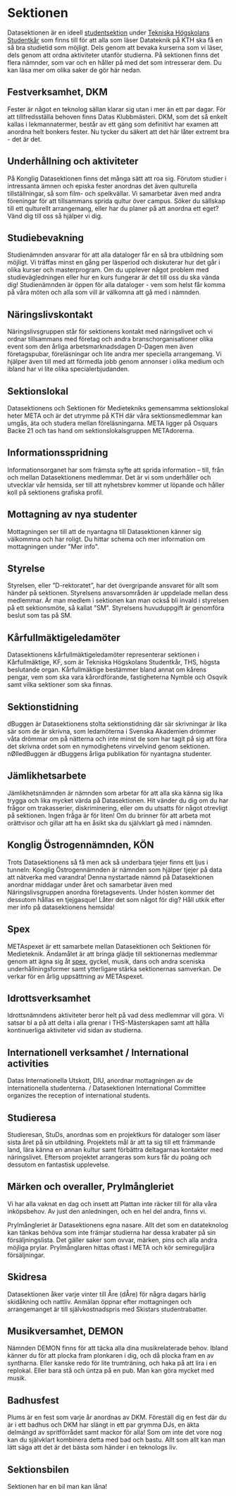 Sektionen
=========

Datasektionen är en ideell
[studentsektion](http://sv.wikipedia.org/wiki/Studentsektion) under
[Tekniska Högskolans Studentkår](http://ths.kth.se) som finns till för
att alla som läser Datateknik på KTH ska få en så bra studietid som
möjligt. Dels genom att bevaka kurserna som vi läser, dels genom att
ordna aktiviteter utanför studierna. På sektionen finns det flera
nämnder, som var och en håller på med det som intresserar dem. Du kan
läsa mer om olika saker de gör här nedan.

Festverksamhet, DKM
-------------------

Fester är något en teknolog sällan klarar sig utan i mer än ett par
dagar. För att tillfredsställa behoven finns Datas Klubbmästeri. DKM,
som det så enkelt kallas i lekmannatermer, består av ett gäng som
definitivt har examen att anordna helt bonkers fester. Nu tycker du
säkert att det här låter extremt bra - det är det.

Underhållning och aktiviteter
-----------------------------

På Konglig Datasektionen finns det många sätt att roa sig. Förutom
studier i intressanta ämnen och episka fester anordnas det även
qulturella tillställningar, så som film- och spelkvällar. Vi samarbetar
även med andra föreningar för att tillsammans sprida qultur över campus.
Söker du sällskap till ett qulturellt arrangemang, eller har du planer
på att anordna ett eget? Vänd dig till oss så hjälper vi dig.

Studiebevakning
---------------

Studienämnden ansvarar för att alla dataloger får en så bra utbildning
som möjligt. Vi träffas minst en gång per läsperiod och diskuterar hur
det går i olika kurser och masterprogram. Om du upplever något problem
med studievägledningen eller hur en kurs fungerar är det till oss du ska
vända dig! Studienämnden är öppen för alla dataloger - vem som helst får
komma på våra möten och alla som vill är välkomna att gå med i nämnden.

Näringslivskontakt
------------------

Näringslivsgruppen står för sektionens kontakt med näringslivet och vi
ordnar tillsammans med företag och andra branschorganisationer olika
event som den årliga arbetsmarknadsdagen D-Dagen men även företagspubar,
föreläsningar och lite andra mer speciella arrangemang. Vi hjälper även
till med att förmedla jobb genom annonser i olika medium och ibland har
vi lite olika specialerbjudanden.

Sektionslokal
-------------

Datasektionens och Sektionen för Medietekniks gemensamma sektionslokal
heter META och är det utrymme på KTH där våra sektionsmedlemmar kan
umgås, äta och studera mellan föreläsningarna. META ligger på Osquars
Backe 21 och tas hand om sektionslokalsgruppen METAdorerna.

Informationsspridning
---------------------

Informationsorganet har som främsta syfte att sprida information – till,
från och mellan Datasektionens medlemmar. Det är vi som underhåller och
utvecklar vår hemsida, ser till att nyhetsbrev kommer ut löpande och
håller koll på sektionens grafiska profil.

Mottagning av nya studenter
---------------------------

Mottagningen ser till att de nyantagna till Datasektionen känner sig
välkommna och har roligt. Du hittar schema och mer information om
mottagningen under "Mer info".

Styrelse
--------

Styrelsen, eller ”D-rektoratet”, har det övergripande ansvaret för allt
som händer på sektionen. Styrelsens ansvarsområden är uppdelade mellan
dess medlemmar. Är man medlem i sektionen kan man också bli invald i
styrelsen på ett sektionsmöte, så kallat "SM". Styrelsens huvuduppgift
är genomföra beslut som tas på SM.

Kårfullmäktigeledamöter
-----------------------

Datasektionens kårfullmäktigeledamöter representerar sektionen i
Kårfullmäktige, KF, som är Tekniska Högskolans Studentkår, THS, högsta
beslutande organ. Kårfullmäktige bestämmer bland annat om kårens pengar,
vem som ska vara kårordförande, fastigheterna Nymble och Osqvik samt
vilka sektioner som ska finnas.

Sektionstidning
---------------

dBuggen är Datasektionens stolta sektionstidning där sär skrivningar är
lika sär som de är skrivna, som ledamöterna i Svenska Akademien drömmer
våta drömmar om på nätterna och inte minst de som har tagit på sig att
föra det skrivna ordet som en nymodighetens virvelvind genom sektionen.
nØlledBuggen är dBuggens årliga publikation för nyantagna studenter.

Jämlikhetsarbete
----------------

Jämlikhetsnämnden är nämnden som arbetar för att alla ska känna sig lika
trygga och lika mycket värda på Datasektionen. Hit vänder du dig om du
har frågor om trakasserier, diskriminering, eller om du utsatts för
något otrevligt på sektionen. Ingen fråga är för liten! Om du brinner
för att arbeta mot orättvisor och gillar att ha en åsikt ska du
självklart gå med i nämnden.

Konglig Östrogennämnden, KÖN
----------------------------

Trots Datasektionens så få men ack så underbara tjejer finns ett ljus i
tunneln: Konglig Östrogennämnden är nämnden som hjälper tjejer på data
att nätverka med varandra! Denna nystartade nämnd på Datasektionen
anordnar middagar under året och samarbetar även med Näringslivsgruppen
anordna företagsevents. Under hösten kommer det dessutom hållas en
tjejgasque! Låter det som något för dig? Håll utkik efter mer info på
datasektionens hemsida!

Spex
----

METAspexet är ett samarbete mellan Datasektionen och Sektionen för
Medieteknik. Ändamålet är att bringa glädje till sektionernas medlemmar
genom att ägna sig åt [spex](http://sv.wikipedia.org/wiki/Spex), gyckel,
musik, dans och andra sceniska underhållningsformer samt ytterligare
stärka sektionernas samverkan. De verkar för en årlig uppsättning av
METAspexet.

Idrottsverksamhet
-----------------

Idrottsnämndens aktiviteter beror helt på vad dess medlemmar vill göra.
Vi satsar bl a på att delta i alla grenar i THS-Mästerskapen samt att
hålla kontinuerliga aktiviteter vid sidan av studierna.

Internationell verksamhet / International activities
----------------------------------------------------

Datas Internationella Utskott, DIU, anordnar mottagningen av de
internationella studenterna. / Datasektionen International Committee
organizes the reception of international students.

Studieresa
----------

Studieresan, StuDs, anordnas som en projektkurs för dataloger som läser
sista året på sin utbildning. Projektets mål är att ta sig till ett
främmande land, lära känna en annan kultur samt förbättra deltagarnas
kontakter med näringslivet. Eftersom projektet arrangeras som kurs får
du poäng och dessutom en fantastisk upplevelse.

Märken och overaller, Prylmångleriet
------------------------------------

Vi har alla vaknat en dag och insett att Plattan inte räcker till för
alla våra inköpsbehov. Av just den anledningen, och en hel del andra,
finns vi.

Prylmångleriet är Datasektionens egna nasare. Allt det som en
datateknolog kan tänkas behöva som inte främjar studierna har dessa
krabater på sin försäljningslista. Det gäller saker som ovvar, märken,
pins och alla andra möjliga prylar. Prylmånglaren hittas oftast i META
och kör semireguljära försäljningar.

Skidresa
--------

Datasektionen åker varje vinter till Åre (dÅre) för några dagars härlig
skidåkning och nattliv. Anmälan öppnar efter mottagningen och
arrangemanget är till självkostnadspris med Skistars studentrabatter.

Musikversamhet, DEMON
---------------------

Nämnden DEMON finns för att täcka alla dina musikrelaterade behov.
Ibland känner du för att plocka fram plonkaren i dig, och då plocka fram
en av syntharna. Eller kanske redo för lite trumträning, och haka på att
lira i en replokal. Eller bara stå och üntza på en pub. Man kan göra
mycket med musik.

Badhusfest
----------

Plums är en fest som varje år anordnas av DKM. Föreställ dig en fest där du är i ett badhus och 
DKM har slängt in ett par grymma DJs, en äkta delmängd av spritförrådet samt mackor för alla! 
Som om inte det vore nog kan du självklart kombinera detta med bad och bastu. Allt som 
allt kan man lätt säga att det är det bästa som händer i en teknologs liv.

Sektionsbilen
-------------

Sektionen har en bil man kan låna!
